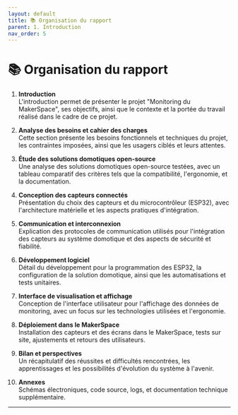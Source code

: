 ```yaml
---
layout: default
title: 📚 Organisation du rapport
parent: 1. Introduction
nav_order: 5
---
```


# 📚 Organisation du rapport

1. **Introduction**  
   L'introduction permet de présenter le projet "Monitoring du MakerSpace", ses objectifs, ainsi que le contexte et la portée du travail réalisé dans le cadre de ce projet.

2. **Analyse des besoins et cahier des charges**  
   Cette section présente les besoins fonctionnels et techniques du projet, les contraintes imposées, ainsi que les usagers ciblés et leurs attentes.

3. **Étude des solutions domotiques open-source**  
   Une analyse des solutions domotiques open-source testées, avec un tableau comparatif des critères tels que la compatibilité, l'ergonomie, et la documentation.

4. **Conception des capteurs connectés**  
   Présentation du choix des capteurs et du microcontrôleur (ESP32), avec l'architecture matérielle et les aspects pratiques d'intégration.

5. **Communication et interconnexion**  
   Explication des protocoles de communication utilisés pour l'intégration des capteurs au système domotique et des aspects de sécurité et fiabilité.

6. **Développement logiciel**  
   Détail du développement pour la programmation des ESP32, la configuration de la solution domotique, ainsi que les automatisations et tests unitaires.

7. **Interface de visualisation et affichage**  
   Conception de l'interface utilisateur pour l'affichage des données de monitoring, avec un focus sur les technologies utilisées et l'ergonomie.

8. **Déploiement dans le MakerSpace**  
   Installation des capteurs et des écrans dans le MakerSpace, tests sur site, ajustements et retours des utilisateurs.

9. **Bilan et perspectives**  
   Un récapitulatif des réussites et difficultés rencontrées, les apprentissages et les possibilités d'évolution du système à l'avenir.

10. **Annexes**  
   Schémas électroniques, code source, logs, et documentation technique supplémentaire.

---
